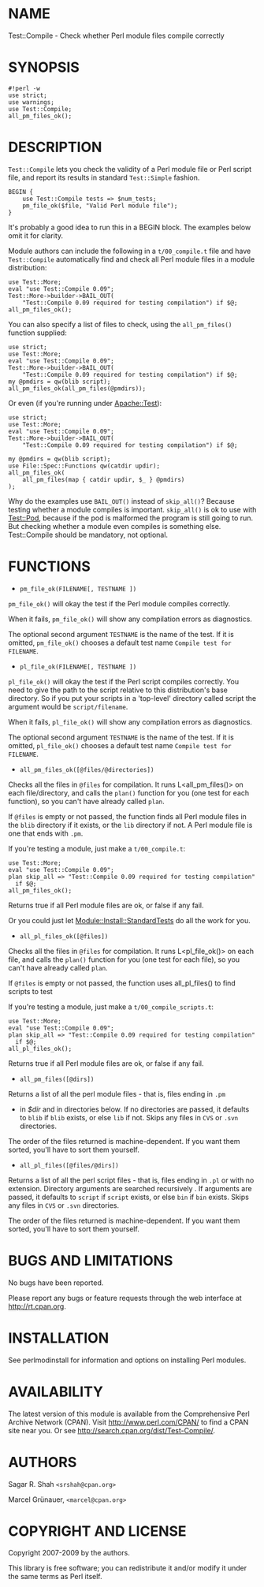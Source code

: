 # NAME

Test::Compile - Check whether Perl module files compile correctly

# SYNOPSIS

    #!perl -w
    use strict;
    use warnings;
    use Test::Compile;
    all_pm_files_ok();

# DESCRIPTION

`Test::Compile` lets you check the validity of a Perl module file or Perl
script file, and report its results in standard `Test::Simple` fashion.

    BEGIN {
        use Test::Compile tests => $num_tests;
        pm_file_ok($file, "Valid Perl module file");
    }

It's probably a good idea to run this in a BEGIN block. The examples below
omit it for clarity.

Module authors can include the following in a `t/00_compile.t` file and
have `Test::Compile` automatically find and check all Perl module files in a
module distribution:

    use Test::More;
    eval "use Test::Compile 0.09";
    Test::More->builder->BAIL_OUT(
        "Test::Compile 0.09 required for testing compilation") if $@;
    all_pm_files_ok();

You can also specify a list of files to check, using the
`all_pm_files()` function supplied:

    use strict;
    use Test::More;
    eval "use Test::Compile 0.09";
    Test::More->builder->BAIL_OUT(
        "Test::Compile 0.09 required for testing compilation") if $@;
    my @pmdirs = qw(blib script);
    all_pm_files_ok(all_pm_files(@pmdirs));

Or even (if you're running under [Apache::Test](http://search.cpan.org/perldoc?Apache::Test)):

    use strict;
    use Test::More;
    eval "use Test::Compile 0.09";
    Test::More->builder->BAIL_OUT(
        "Test::Compile 0.09 required for testing compilation") if $@;

    my @pmdirs = qw(blib script);
    use File::Spec::Functions qw(catdir updir);
    all_pm_files_ok(
        all_pm_files(map { catdir updir, $_ } @pmdirs)
    );

Why do the examples use `BAIL_OUT()` instead of `skip_all()`? Because
testing whether a module compiles is important. `skip_all()` is ok to use
with [Test::Pod](http://search.cpan.org/perldoc?Test::Pod), because if the pod is malformed the program is still going
to run. But checking whether a module even compiles is something else.
Test::Compile should be mandatory, not optional.

# FUNCTIONS

- `pm_file_ok(FILENAME[, TESTNAME ])`

`pm_file_ok()` will okay the test if the Perl module compiles correctly.

When it fails, `pm_file_ok()` will show any compilation errors as
diagnostics.

The optional second argument `TESTNAME` is the name of the test. If it is
omitted, `pm_file_ok()` chooses a default test name `Compile test for
FILENAME`.

- `pl_file_ok(FILENAME[, TESTNAME ])`

`pl_file_ok()` will okay the test if the Perl script compiles correctly. You
need to give the path to the script relative to this distribution's base
directory. So if you put your scripts in a 'top-level' directory called script
the argument would be `script/filename`.

When it fails, `pl_file_ok()` will show any compilation errors as
diagnostics.

The optional second argument `TESTNAME` is the name of the test. If it is
omitted, `pl_file_ok()` chooses a default test name `Compile test for
FILENAME`.

- `all_pm_files_ok([@files/@directories])`

Checks all the files in `@files` for compilation. It runs L<all_pm_files()>
on each file/directory, and calls the `plan()` function for you (one test for
each function), so you can't have already called `plan`.

If `@files` is empty or not passed, the function finds all Perl module files
in the `blib` directory if it exists, or the `lib` directory if not. A Perl
module file is one that ends with `.pm`.

If you're testing a module, just make a `t/00_compile.t`:

    use Test::More;
    eval "use Test::Compile 0.09";
    plan skip_all => "Test::Compile 0.09 required for testing compilation"
      if $@;
    all_pm_files_ok();

Returns true if all Perl module files are ok, or false if any fail.

Or you could just let [Module::Install::StandardTests](http://search.cpan.org/perldoc?Module::Install::StandardTests) do all the work for
you.

- `all_pl_files_ok([@files])`

Checks all the files in `@files` for compilation. It runs L<pl_file_ok()>
on each file, and calls the `plan()` function for you (one test for
each file), so you can't have already called `plan`.

If `@files` is empty or not passed, the function uses all_pl_files() to find
scripts to test

If you're testing a module, just make a `t/00_compile_scripts.t`:

    use Test::More;
    eval "use Test::Compile 0.09";
    plan skip_all => "Test::Compile 0.09 required for testing compilation"
      if $@;
    all_pl_files_ok();

Returns true if all Perl module files are ok, or false if any fail.

- `all_pm_files([@dirs])`

Returns a list of all the perl module files - that is, files ending in `.pm`
- in _$dir_ and in directories below. If no directories are passed, it
defaults to `blib` if `blib` exists, or else `lib` if not. Skips any files
in `CVS` or `.svn` directories.

The order of the files returned is machine-dependent. If you want them
sorted, you'll have to sort them yourself.

- `all_pl_files([@files/@dirs])`

Returns a list of all the perl script files - that is, files ending in `.pl`
or with no extension. Directory arguments are searched recursively . If
arguments are passed, it defaults to `script` if `script` exists, or else
`bin` if `bin` exists. Skips any files in `CVS` or `.svn` directories.

The order of the files returned is machine-dependent. If you want them
sorted, you'll have to sort them yourself.

# BUGS AND LIMITATIONS

No bugs have been reported.

Please report any bugs or feature requests through the web interface at
<http://rt.cpan.org>.

# INSTALLATION

See perlmodinstall for information and options on installing Perl modules.

# AVAILABILITY

The latest version of this module is available from the Comprehensive Perl
Archive Network (CPAN). Visit <http://www.perl.com/CPAN/> to find a CPAN
site near you. Or see <http://search.cpan.org/dist/Test-Compile/>.

# AUTHORS

Sagar R. Shah `<srshah@cpan.org>`

Marcel Gr&uuml;nauer, `<marcel@cpan.org>`

# COPYRIGHT AND LICENSE

Copyright 2007-2009 by the authors.

This library is free software; you can redistribute it and/or modify
it under the same terms as Perl itself.